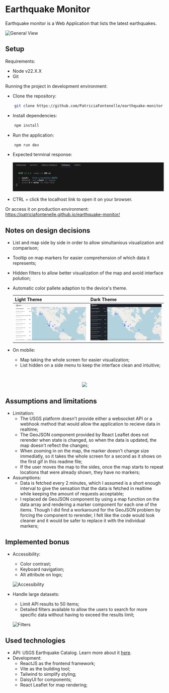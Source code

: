 # Earthquake Monitor

Earthquake monitor is a Web Application that lists the latest earthquakes.

![General View](</screenshots/MainVideo.gif>)

## Setup

Requirements:

- Node v22.X.X
- Git

Running the project in development environment:

- Clone the repository:
```bash
    git clone https://github.com/PatriciaFontenelle/earthquake-monitor.git
```
- Install dependencies:
```bash 
    npm install
```
- Run the application:
```bash
    npm run dev
```
- Expected terminal response: <br /><br />
![Terminal](<./screenshots/Terminal.png>)

- CTRL + click the localhost link to open it on your browser.

Or access it on production environment:
https://patriciafontenelle.github.io/earthquake-monitor/

## Notes on design decisions
- List and map side by side in order to allow simultanious visualization and comparison;
- Tooltip on map markers for easier comprehension of which data it represents;
- Hidden filters to allow better visualization of the map and avoid interface polution;
- Automatic color pallete adaption to the device's theme.

    | Light Theme | Dark Theme |
    |-------------------------------------------|-------------------------------------------|
    | ![Light theme](<./screenshots/LightTheme.png>) | ![Dark theme](<./screenshots/DarkTheme.png>) |  


- On mobile:
    - Map taking the whole screen for easier visualization;
    - List hidden on a side menu to keep the interface clean and intuitive;
  
<br/>
<p align="center">
     <img src="./screenshots/Mobile.gif"  height="500">
</p>


## Assumptions and limitations
- Limitation:
    - The USGS platform doesn't provide either a websocket API or a webhook method that would allow the application to recieve data in realtime;
    - The GeoJSON component provided by React Leaflet does not rerender when state is changed, so when the data is updated, the map doesn't reflect the changes;
    - When zooming in on the map, the marker doesn't change size immediatly, so it takes the whole screen for a second as it shows on the first gif in this readme file;
    - If the user moves the map to the sides, once the map starts to repeat locations that were already shown, they have no markers;
- Assumptions:
    - Data is fetched every 2 minutes, which I assumed is a short enough interval to give the sensation that the data is fetched in realtime while keeping the amount of requests acceptable;
    - I replaced de GeoJSON component by using a map function on the data array and rendering a marker component for each one of the items. Though I did find a workaround for the GeoJSON problem by forcing the component to rerender, I felt like the code would look cleaner and it would be safer to replace it with the individual markers;

## Implemented bonus
- Accessibility:
    - Color contrast;
    - Keyboard navigation;
    - Alt attribute on logo;

    ![Accessibility](/screenshots/Accessibility.gif)


- Handle large datasets:
    - Limit API results to 50 items;
    - Detailed filters available to allow the users to search for more specific data without having to exceed the results limit;

    ![Filters](</screenshots/Filters.gif>)


## Used technologies
- API: USGS Earthquake Catalog. Learn more about it [here](https://earthquake.usgs.gov/fdsnws/event/1/).
- Development:
    - ReactJS as the frontend framework;
    - Vite as the building tool;
    - Tailwind to simplify styling;
    - DaisyUI for components;
    - React Leaflet for map rendering;
